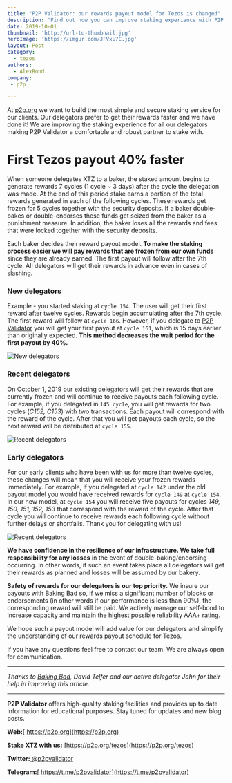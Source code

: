 ```yaml
---
title: "P2P Validator: our rewards payout model for Tezos is changed"
description: "Find out how you can improve staking experience with P2P Validator"
date: 2019-10-01
thumbnail: 'http://url-to-thumbnail.jpg'
heroImage: 'https://imgur.com/JFVxu7C.jpg'
layout: Post
category:
  - tezos
authors:
  - AlexBond
company:
 - p2p

---
```


At [p2p.org](https://p2p.org) we want to build the most simple and secure staking service for our clients. Our delegators prefer to get their rewards faster and we have done it! We are improving the staking experience for all our delegators making P2P Validator a comfortable and robust partner to stake with.

# First Tezos payout 40% faster

When someone delegates XTZ to a baker, the staked amount begins to generate rewards 7 cycles (1 cycle ~ 3 days) after the cycle the delegation was made. At the end of this period stake earns a portion of the total rewards generated in each of the following cycles. These rewards get frozen for 5 cycles together with the security deposits. If a baker double-bakes or double-endorses these funds get seized from the baker as a punishment measure. In addition, the baker loses all the rewards and fees that were locked together with the security deposits.

Each baker decides their reward payout model. **To make the staking process easier we will pay rewards that are frozen from our own funds** since they are already earned. The first payout will follow after the 7th cycle. All delegators will get their rewards in advance even in cases of slashing.

### New delegators

Example - you started staking at `cycle 154`. The user will get their first reward after twelve cycles. Rewards begin accumulating after the 7th cycle. The first reward will follow at `cycle 166`. However, if you delegate to [P2P Validator](https://p2p.org) you will get your first payout at `cycle 161`, which is 15 days earlier than originally expected. **This method decreases the wait period for the first payout by 40%.**

![New delegators](https://imgur.com/doaleYb.jpg)

### Recent delegators

On October 1, 2019 our existing delegators will get their rewards that are currently frozen and will continue to receive payouts each following cycle. For example, if you delegated in `145 cycle`, you will get rewards for two cycles (*C152, C153*) with two transactions. Each payout will correspond with the reward of the cycle. After that you will get payouts each cycle, so the next reward will be distributed at `cycle 155`.

![Recent delegators](https://imgur.com/SKZgTCy.jpg)

### Early delegators

For our early clients who have been with us for more than twelve cycles, these changes will mean that you will receive your frozen rewards immediately. For example, if you delegated at `cycle 142` under the old payout model you would have received rewards for `cycle 149` at `cycle 154`. In our new model, at `cycle 154` you will receive five payouts for cycles *149, 150, 151, 152, 153* that correspond with the reward of the cycle. After that cycle you will continue to receive rewards each following cycle without further delays or shortfalls. Thank you for delegating with us!

![Recent delegators](https://imgur.com/ZcHrKLA.jpg)

**We have confidence in the resilience of our infrastructure. We take full responsibility for any losses** in the event of double-baking/endorsing occurring. In other words, if such an event takes place all delegators will get their rewards as planned and losses will be assumed by our bakery.

**Safety of rewards for our delegators is our top priority.** We insure our payouts with Baking Bad so, if we miss a significant number of blocks or endorsements (in other words if our performance is less than 90%), the corresponding reward will still be paid. We actively manage our self-bond to increase capacity and maintain the highest possible reliability AAA+ rating.

We hope such a payout model will add value for our delegators and simplify the understanding of our rewards payout schedule for Tezos. 

If you have any questions feel free to contact our team. We are always open for communication.

------

*Thanks to [Baking Bad](https://sure.baking-bad.org/), David Telfer and our active delegator John for their help in improving this article.*

------

**P2P Validator** offers high-quality staking facilities and provides up to date information for educational purposes. Stay tuned for updates and new blog posts.

**Web:**[ https://p2p.org](https://p2p.org)

**Stake XTZ with us:** [https://p2p.org/tezos](https://p2p.org/tezos)

**Twitter:**[ @p2pvalidator](https://twitter.com/p2pvalidator)

**Telegram:**[ https://t.me/p2pvalidator](https://t.me/p2pvalidator)